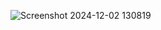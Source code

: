 ![Screenshot 2024-12-02 130819](https://github.com/user-attachments/assets/c51891d1-ef2e-4e6c-b2bd-6978c8b1d38a)
